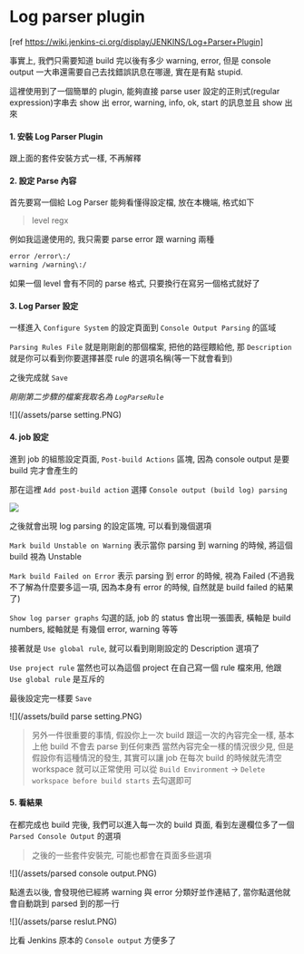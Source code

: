Log parser plugin
====

[ref https://wiki.jenkins-ci.org/display/JENKINS/Log+Parser+Plugin]

事實上, 我們只需要知道 build 完以後有多少 warning, error, 但是 console output 一大串還需要自己去找錯誤訊息在哪邊, 實在是有點 stupid.

這裡使用到了一個簡單的 plugin, 能夠直接 parse user 設定的正則式(regular expression)字串去 show 出 error, warning, info, ok, start 的訊息並且 show 出來

#### 1. 安裝 Log Parser Plugin

跟上面的套件安裝方式一樣, 不再解釋

#### 2. 設定 Parse 內容

首先要寫一個給 Log Parser 能夠看懂得設定檔, 放在本機端, 格式如下

> level regx

例如我這邊使用的, 我只需要 parse error 跟 warning 兩種
```bash
error /error\:/
warning /warning\:/
```

如果一個 level 會有不同的 parse 格式, 只要換行在寫另一個格式就好了

#### 3. Log Parser 設定

一樣進入 ```Configure System``` 的設定頁面到 ```Console Output Parsing``` 的區域

```Parsing Rules File``` 就是剛剛創的那個檔案, 把他的路徑餵給他, 那 ```Description``` 就是你可以看到你要選擇甚麼 rule 的選項名稱(等一下就會看到)

之後完成就 ```Save```

_剛剛第二步驟的檔案我取名為 ```LogParseRule```_

![](/assets/parse setting.PNG)

#### 4. job 設定

進到 job 的組態設定頁面, ```Post-build Actions``` 區塊, 因為 console output 是要 build 完才會產生的

那在這裡 ```Add post-build action``` 選擇 ```Console output (build log) parsing```

![](/assets/postbuildstep.PNG)

之後就會出現 log parsing 的設定區塊, 可以看到幾個選項

```Mark build Unstable on Warning``` 表示當你 parsing 到 warning 的時候, 將這個 build 視為 Unstable

```Mark build Failed on Error``` 表示 parsing 到 error 的時候, 視為 Failed (不過我不了解為什麼要多這一項, 因為本身有 error 的時候, 自然就是 build failed  的結果了)

```Show log parser graphs``` 勾選的話, job 的 status 會出現一張圖表, 橫軸是 build numbers, 縱軸就是 有幾個 error, warning 等等

接著就是 ```Use global rule```, 就可以看到剛剛設定的 Description 選項了

```Use project rule``` 當然也可以為這個 project 在自己寫一個 rule 檔來用, 他跟 ```Use global rule``` 是互斥的

最後設定完一樣要 ```Save```

![](/assets/build parse setting.PNG)

> 另外一件很重要的事情, 假設你上一次 build 跟這一次的內容完全一樣, 基本上他 build 不會去 parse 到任何東西
> 當然內容完全一樣的情況很少見, 但是假設你有這種情況的發生, 其實可以讓 job 在每次 build 的時候就先清空 workspace 就可以正常使用
> 可以從 ```Build Environment``` -> ```Delete workspace before build starts``` 去勾選即可

#### 5. 看結果

在都完成也 build 完後, 我們可以進入每一次的 build 頁面, 看到左邊欄位多了一個 ```Parsed Console Output``` 的選項

> 之後的一些套件安裝完, 可能也都會在頁面多些選項

![](/assets/parsed console output.PNG)

點進去以後, 會發現他已經將 warning 與 error 分類好並作連結了, 當你點選他就會自動跳到 parsed 到的那一行

![](/assets/parse reslut.PNG)

比看 Jenkins 原本的 ```Console output``` 方便多了